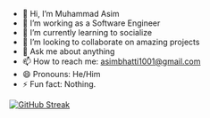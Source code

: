 - 👋 Hi, I’m Muhammad Asim
- 🔭 I’m working as a Software Engineer
- 🌱 I’m currently learning to socialize
- 👯 I’m looking to collaborate on amazing projects
- 💬 Ask me about anything
- 📫 How to reach me: [asimbhatti1001@gmail.com](mailto:asimbhatti1001@gmail.com)
- 😄 Pronouns: He/Him
- ⚡ Fun fact: Nothing.

[![GitHub Streak](https://streak-stats.demolab.com?user=MuhammadAsim1001&theme=dark&hide_border=true)](https://git.io/streak-stats)


<!---
MuhammadAsim1001/MuhammadAsim1001 is a ✨ special ✨ repository because its `README.md` (this file) appears on your GitHub profile.
You can click the Preview link to take a look at your changes.
--->
